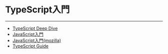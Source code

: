 # TypeScript入門

---

- [TypeScript Deep Dive](https://typescript-jp.gitbook.io/deep-dive/)
- [JavaScript入門](https://www.javadrive.jp/javascript/#section_ini)
- [JavaScript入門(mozilla)](https://developer.mozilla.org/ja/docs/Web/JavaScript/Guide/Introduction)
- [TypeScript Guide](https://github.com/future-architect/typescript-guide)
